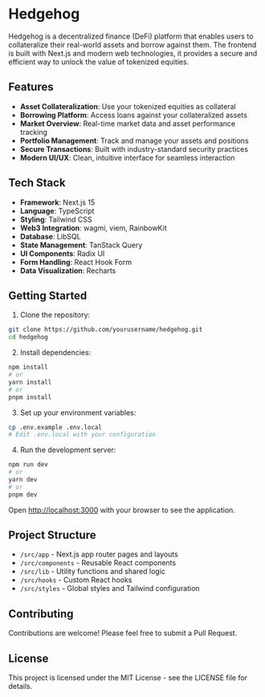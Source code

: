 # Hedgehog

Hedgehog is a decentralized finance (DeFi) platform that enables users to collateralize their real-world assets and borrow against them. The frontend is built with Next.js and modern web technologies, it provides a secure and efficient way to unlock the value of tokenized equities.

## Features

- **Asset Collateralization**: Use your tokenized equities as collateral
- **Borrowing Platform**: Access loans against your collateralized assets
- **Market Overview**: Real-time market data and asset performance tracking
- **Portfolio Management**: Track and manage your assets and positions
- **Secure Transactions**: Built with industry-standard security practices
- **Modern UI/UX**: Clean, intuitive interface for seamless interaction

## Tech Stack

- **Framework**: Next.js 15
- **Language**: TypeScript
- **Styling**: Tailwind CSS
- **Web3 Integration**: wagmi, viem, RainbowKit
- **Database**: LibSQL
- **State Management**: TanStack Query
- **UI Components**: Radix UI
- **Form Handling**: React Hook Form
- **Data Visualization**: Recharts

## Getting Started

1. Clone the repository:
```bash
git clone https://github.com/yourusername/hedgehog.git
cd hedgehog
```

2. Install dependencies:
```bash
npm install
# or
yarn install
# or
pnpm install
```

3. Set up your environment variables:
```bash
cp .env.example .env.local
# Edit .env.local with your configuration
```

4. Run the development server:
```bash
npm run dev
# or
yarn dev
# or
pnpm dev
```

Open [http://localhost:3000](http://localhost:3000) with your browser to see the application.

## Project Structure

- `/src/app` - Next.js app router pages and layouts
- `/src/components` - Reusable React components
- `/src/lib` - Utility functions and shared logic
- `/src/hooks` - Custom React hooks
- `/src/styles` - Global styles and Tailwind configuration

## Contributing

Contributions are welcome! Please feel free to submit a Pull Request.

## License

This project is licensed under the MIT License - see the LICENSE file for details.
